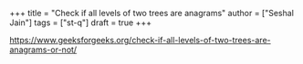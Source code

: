 +++
title = "Check if all levels of two trees are anagrams"
author = ["Seshal Jain"]
tags = ["st-q"]
draft = true
+++

<https://www.geeksforgeeks.org/check-if-all-levels-of-two-trees-are-anagrams-or-not/>
